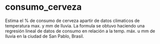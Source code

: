 # consumo_cerveza
Estima el % de consumo de cerveza apartir de datos climaticos de temperatura max. y mm de lluvia. La formula se obtuvo haciendo una regresión lineal de datos de consumo en relación a la temp. máx. u mm de lluvia en la ciudad de San Pablo, Brasil.
